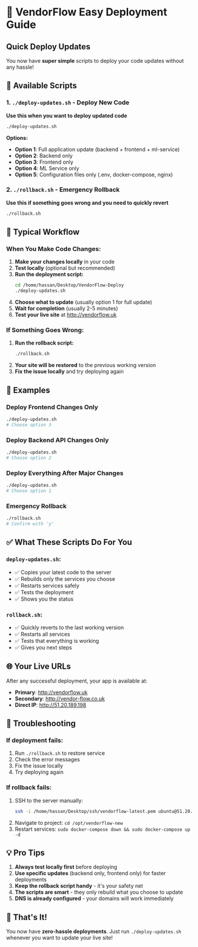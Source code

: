 # 🚀 VendorFlow Easy Deployment Guide

## Quick Deploy Updates

You now have **super simple** scripts to deploy your code updates without any hassle!

## 📁 Available Scripts

### 1. `./deploy-updates.sh` - Deploy New Code
**Use this when you want to deploy updated code**

```bash
./deploy-updates.sh
```

**Options:**
- **Option 1**: Full application update (backend + frontend + ml-service)
- **Option 2**: Backend only 
- **Option 3**: Frontend only
- **Option 4**: ML Service only
- **Option 5**: Configuration files only (.env, docker-compose, nginx)

### 2. `./rollback.sh` - Emergency Rollback
**Use this if something goes wrong and you need to quickly revert**

```bash
./rollback.sh
```

## 🔄 Typical Workflow

### When You Make Code Changes:

1. **Make your changes locally** in your code
2. **Test locally** (optional but recommended)
3. **Run the deployment script:**
   ```bash
   cd /home/hassan/Desktop/VendorFlow-Deploy
   ./deploy-updates.sh
   ```
4. **Choose what to update** (usually option 1 for full update)
5. **Wait for completion** (usually 2-5 minutes)
6. **Test your live site** at http://vendorflow.uk

### If Something Goes Wrong:

1. **Run the rollback script:**
   ```bash
   ./rollback.sh
   ```
2. **Your site will be restored** to the previous working version
3. **Fix the issue locally** and try deploying again

## 🎯 Examples

### Deploy Frontend Changes Only
```bash
./deploy-updates.sh
# Choose option 3
```

### Deploy Backend API Changes Only  
```bash
./deploy-updates.sh
# Choose option 2
```

### Deploy Everything After Major Changes
```bash
./deploy-updates.sh
# Choose option 1
```

### Emergency Rollback
```bash
./rollback.sh
# Confirm with 'y'
```

## ✅ What These Scripts Do For You

### `deploy-updates.sh`:
- ✅ Copies your latest code to the server
- ✅ Rebuilds only the services you choose
- ✅ Restarts services safely
- ✅ Tests the deployment
- ✅ Shows you the status

### `rollback.sh`:
- ✅ Quickly reverts to the last working version
- ✅ Restarts all services
- ✅ Tests that everything is working
- ✅ Gives you next steps

## 🌐 Your Live URLs

After any successful deployment, your app is available at:
- **Primary**: http://vendorflow.uk
- **Secondary**: http://vendor-flow.co.uk  
- **Direct IP**: http://51.20.189.198

## 🚨 Troubleshooting

### If deployment fails:
1. Run `./rollback.sh` to restore service
2. Check the error messages
3. Fix the issue locally
4. Try deploying again

### If rollback fails:
1. SSH to the server manually:
   ```bash
   ssh -i /home/hassan/Desktop/ssh/vendorflow-latest.pem ubuntu@51.20.189.198
   ```
2. Navigate to project: `cd /opt/vendorflow-new`
3. Restart services: `sudo docker-compose down && sudo docker-compose up -d`

## 💡 Pro Tips

1. **Always test locally first** before deploying
2. **Use specific updates** (backend only, frontend only) for faster deployments
3. **Keep the rollback script handy** - it's your safety net
4. **The scripts are smart** - they only rebuild what you choose to update
5. **DNS is already configured** - your domains will work immediately

## 🎉 That's It!

You now have **zero-hassle deployments**. Just run `./deploy-updates.sh` whenever you want to update your live site! 